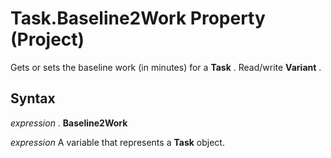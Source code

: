 
# Task.Baseline2Work Property (Project)

Gets or sets the baseline work (in minutes) for a  **Task** . Read/write **Variant** .


## Syntax

 _expression_ . **Baseline2Work**

 _expression_ A variable that represents a **Task** object.

